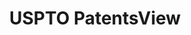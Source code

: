 ---
bigquery: https://console.cloud.google.com/bigquery?p=patents-public-data&d=patentsview&page=dataset
citation: Attribution should be given to PatentsView for use, distribution, or derivative
  works.
code: https://github.com/CSSIP-AIR/PatentsView-Code-Snippets/
contributors: USPTO
cost: None
description: 'PatentsView includes US patent data including raw data (summaries, applications,
  pregrant applications), disambugations of inventors and assignees, and inventor
  gender estimates.  Also foreign priority data, # of figures and sheets, and government
  interest statements.'
documentation: https://patentsview.org/query/builder-faqs
last_edit: 04/10/2022, 11:22:10
location: https://patentsview.org/
maintained_by: USPTO
record_creation_timestamp: 12/2/2020 17:20:46
schema_fields:
- longitude
- ipc_class
- level_one
- symbol_position
- relkind
- num_figures
- subgroup_id
- assignee_id
- disamb_inventor_id_20191008
- disamb_assignee_id_20191008
- lapse_of_patent
- f371_date
- city
- series_code
- organization
- level_two
- latlong
- male
- disamb_inventor_id_20201229
- group_id
- exemplary
- name_last
- _371_date
- rawinventor_id
- role
- reldocno
- lawyer_id
- f102_date
- publication_number
- latin_name
- contract_award_number
- term_grant
- uuid
- category
- doctype
- type
- subgroup
- kind
- main_group
- subsection_id
- disamb_assignee_id_20190820
- filename
- disamb_inventor_id_20170307
- classification_status
- name
- disamb_inventor_id_20170808
- num_claims
- sector_title
- state_fips
- action_date
- num
- term_extension
- field_title
- application_id
- withdrawn
- title
- mainclass_id
- section
- disamb_assignee_id_20200630
- gi_statement
- subclass
- group
- subcategory_id
- rule_47
- subclass_id
- inventor_id
- county_fips
- male_flag
- doc_type
- name_first
- number
- dependent
- disamb_assignee_id_20200929
- text
- field_id
- deceased
- citation_id
- latitude
- classification_level
- lname
- length
- disamb_inventor_id_20171003
- abstract
- organization_id
- category_id
- classification_value
- level_three
- designation
- disamb_assignee_id_20181127
- rawlocation_id
- disamb_assignee_id_20200331
- disamb_inventor_id_20171226
- disamb_inventor_id_20200929
- fname
- date
- attribution_status
- section_id
- sequence
- disamb_assignee_id_20191231
- disamb_inventor_id_20181127
- rel_id
- variety
- disamb_assignee_id_20190312
- patent_id
- disamb_inventor_id_20200331
- rawassignee_id
- disamb_inventor_id_20190820
- location_id
- disclaimer_date
- ipc_version_indicator
- disamb_inventor_id_20180528
- term_disclaimer
- disamb_inventor_id_20200630
- num_sheets
- state
- disamb_inventor_id_20191231
- classification_data_source
- country_transformed
- status
- county
- _102_date
- id
- applicant_type
- country
- disamb_inventor_id_20190312
shortname: patentsview
tags:
- disambiguation
- United States
- gender
terms_of_use: Creative Commons Attribution 4.0 International License.
timeframe: 1963-1999
title: USPTO PatentsView
uuid: cf1780b1-e265-4e49-8d1d-83b9cfe0fd9a
---